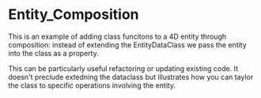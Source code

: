 # Entity_Composition
This is an example of adding class funcitons to a 4D entity through composition: instead of extending the EntityDataClass we pass 
the entity into the class as a property.

This can be particularly useful refactoring or updating existing code. It doesn't preclude extedning the dataclass but illustrates how
you can taylor the class to specific operations involving the entity. 
